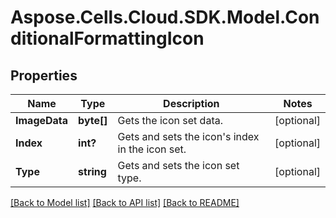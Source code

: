 # Aspose.Cells.Cloud.SDK.Model.ConditionalFormattingIcon
## Properties

Name | Type | Description | Notes
------------ | ------------- | ------------- | -------------
**ImageData** | **byte[]** | Gets the icon set data.              | [optional] 
**Index** | **int?** | Gets and sets the icon&#39;s index in the icon set.              | [optional] 
**Type** | **string** | Gets and sets the icon set type.              | [optional] 

[[Back to Model list]](../README.md#documentation-for-models) [[Back to API list]](../README.md#documentation-for-api-endpoints) [[Back to README]](../README.md)

